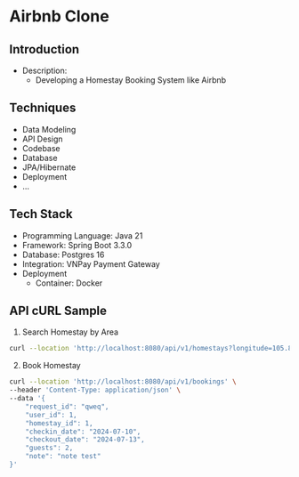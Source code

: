# Airbnb Clone

## Introduction
- Description:
  - Developing a Homestay Booking System like Airbnb

## Techniques
- Data Modeling
- API Design
- Codebase
- Database
- JPA/Hibernate
- Deployment
- ...

## Tech Stack
- Programming Language: Java 21
- Framework: Spring Boot 3.3.0
- Database: Postgres 16
- Integration: VNPay Payment Gateway
- Deployment
  - Container: Docker


  
## API cURL Sample

1. Search Homestay by Area
```bash
curl --location 'http://localhost:8080/api/v1/homestays?longitude=105.85093677113572&latitude=21.00331838574515&radius=1000&checkin_date=2024-07-04&checkout_date=2024-07-07&guests=2'
```
2. Book Homestay
```bash
curl --location 'http://localhost:8080/api/v1/bookings' \
--header 'Content-Type: application/json' \
--data '{
    "request_id": "qweq",
    "user_id": 1,
    "homestay_id": 1,
    "checkin_date": "2024-07-10",
    "checkout_date": "2024-07-13",
    "guests": 2,
    "note": "note test"
}'
```


